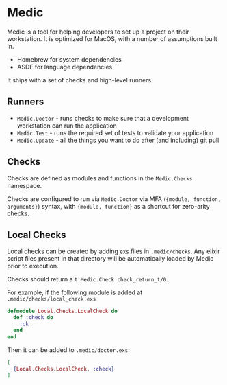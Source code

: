 # Medic

Medic is a tool for helping developers to set up a project on their workstation. It is optimized for
MacOS, with a number of assumptions built in.

- Homebrew for system dependencies
- ASDF for language dependencies

It ships with a set of checks and high-level runners.

## Runners

- `Medic.Doctor` - runs checks to make sure that a development workstation can run the application
- `Medic.Test` - runs the required set of tests to validate your application
- `Medic.Update` - all the things you want to do after (and including) git pull

## Checks

Checks are defined as modules and functions in the `Medic.Checks` namespace.

Checks are configured to run via `Medic.Doctor` via MFA (`{module, function, arguments}`) syntax,
with `{module, function}` as a shortcut for zero-arity checks.

## Local Checks

Local checks can be created by adding `exs` files in `.medic/checks`. Any elixir script files
present in that directory will be automatically loaded by Medic prior to execution.

Checks should return a `t:Medic.Check.check_return_t/0`.

For example, if the following module is added at `.medic/checks/local_check.exs`

```elixir
defmodule Local.Checks.LocalCheck do
  def :check do
    :ok
  end
end
```

Then it can be added to `.medic/doctor.exs`:

```elixir
[
  {Local.Checks.LocalCheck, :check}
]
```
